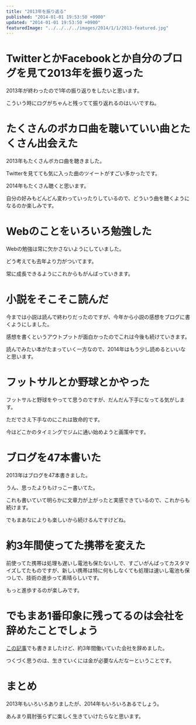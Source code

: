 ```yaml
---
title: "2013年を振り返る"
published: "2014-01-01 19:53:50 +0900"
updated: "2014-01-01 19:53:50 +0900"
featuredImage: "../../../../images/2014/1/1/2013-featured.jpg"
---
```


# TwitterとかFacebookとか自分のブログを見て2013年を振り返った

2013年が終わったので1年の振り返りをしたいと思います。

こういう時にログがちゃんと残ってて振り返れるのはいいですね。

# たくさんのボカロ曲を聴いていい曲とたくさん出会えた

2013年もたくさんボカロ曲を聴きました。

Twitterを見てても気に入った曲のツイートがすごい多かったです。

2014年もたくさん聴くと思います。

自分の好みもどんどん変わっていったりしているので、どういう曲を聴くようになるのか楽しみです。

# Webのことをいろいろ勉強した

Webの勉強は常に欠かさないようにしていました。

どう考えても去年より力がついてます。

常に成長できるようにこれからもがんばっていきます。

# 小説をそこそこ読んだ

今までは小説は読んで終わりだったのですが、今年から小説の感想をブログに書くようにしました。

感想を書くというアウトプットが面白かったのでこれは今後も続けていきます。

読んでみたい本がたまっていく一方なので、2014年はもう少し読めるといいなと思います。

# フットサルとか野球とかやった

フットサルと野球をやってて思うのですが、だんだん下手になってる気がします。

ただでさえ下手なのにこれは致命的です。

今はどこかのタイミングでジムに通い始めようと画策中です。

# ブログを47本書いた

2013年はブログを47本書きました。

うん、思ったよりもけっこー書いてた。

これも書いていて明らかに文章力が上がったと実感できているので、これからも続けます。

でもまあなによりも楽しいから続けるんですけどね。

# 約3年間使ってた携帯を変えた

前使ってた携帯は処理も遅いし電池も保たないしで、すごいがんばってカスタマイズしてたものですが、新しい携帯は特に何もしなくても処理は速いし電池も保つしで、技術の進歩って素晴らしいです。

もっと進歩するのが楽しみです。

# でもまあ1番印象に残ってるのは会社を辞めたことでしょう

[この記事](/2013/6/3/retire/)でも書きましたけど、約3年間働いていた会社を辞めました。

つくづく思うのは、生きていくには金が必要なんだなーということです。 

# まとめ

2013年もいろいろありましたが、2014年もいろいろあるでしょう。

あんまり肩肘張らずに楽しく生きていけたらなと思います。
